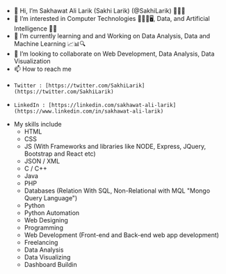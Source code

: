 - 👋 Hi, I’m Sakhawat Ali Larik (Sakhi Larik) (@SakhiLarik) 👨🏻‍💻
- 👀 I’m interested in Computer Technologies 🧑🏻‍💻🖥️, Data, and Artificial Intelligence 🤖🧠
- 🌱 I’m currently learning and and Working on Data Analysis, Data and Machine Learning 📈📊🔍
- 💞️ I’m looking to collaborate on Web Development, Data Analysis, Data Visualization
- 📫 How to reach me
-     Twitter : [https://twitter.com/SakhiLarik](https://twitter.com/SakhiLarik)
-     LinkedIn : [https://linkedin.com/sakhawat-ali-larik](https://www.linkedin.com/in/sakhawat-ali-larik)

- My skills include
  - HTML
  - CSS
  - JS (With Frameworks and libraries like NODE, Express, JQuery, Bootstrap and React etc)
  - JSON / XML
  - C / C++
  - Java
  - PHP
  - Databases (Relation With SQL, Non-Relational with MQL "Mongo Query Language")
  - Python
  - Python Automation
  - Web Designing
  - Programming
  - Web Development (Front-end and Back-end web app development)
  - Freelancing
  - Data Analysis
  - Data Visualizing
  - Dashboard Buildin

<!---
SakhiLarik/SakhiLarik is a ✨ special ✨ repository because its `README.md` (this file) appears on your GitHub profile.
You can click the Preview link to take a look at your changes.
--->
